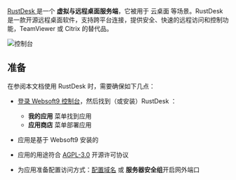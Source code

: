 [RustDesk ](https://rustdesk.com/) 是一个 **虚拟与远程桌面服务端**，它被用于 云桌面  等场景。RustDesk是一款开源远程桌面软件，支持跨平台连接，提供安全、快速的远程访问和控制功能，TeamViewer 或 Citrix 的替代品。


![控制台](https://libs.websoft9.com/Websoft9/DocsPicture/zh/rustdesk/rustdesk-gui-websoft9.jpg)


## 准备

在参阅本文档使用 RustDesk  时，需要确保如下几点：

- [登录 Websoft9 控制台](./login-console)，然后找到（或安装）RustDesk ：
  - **我的应用** 菜单找到应用 
  - **应用商店** 菜单部署应用

- 应用是基于 Websoft9 安装的


- 应用的用途符合 [AGPL-3.0](https://opensource.org/licenses/AGPL-3.0) 开源许可协议


- 为应用准备配置访问方式：[配置域名](./domain-set) 或 **服务器安全组**开启网外端口